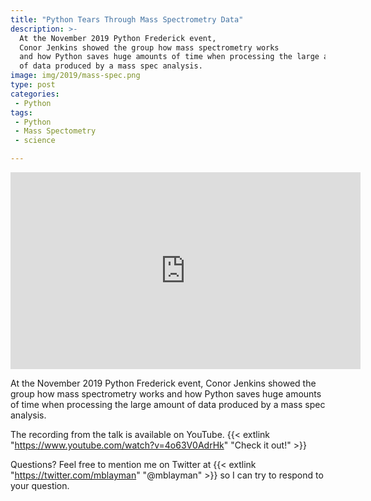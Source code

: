 ```yaml
---
title: "Python Tears Through Mass Spectrometry Data"
description: >-
  At the November 2019 Python Frederick event,
  Conor Jenkins showed the group how mass spectrometry works
  and how Python saves huge amounts of time when processing the large amount
  of data produced by a mass spec analysis.
image: img/2019/mass-spec.png
type: post
categories:
 - Python
tags:
 - Python
 - Mass Spectometry
 - science

---
```


<iframe width="560" height="315" src="https://www.youtube.com/embed/D5YQ3ZLESZM" frameborder="0" allow="accelerometer; autoplay; encrypted-media; gyroscope; picture-in-picture" allowfullscreen></iframe>

At the November 2019 Python Frederick event,
Conor Jenkins showed the group how mass spectrometry works
and how Python saves huge amounts of time when processing the large amount
of data produced by a mass spec analysis.

The recording from the talk is available
on YouTube.
{{< extlink "https://www.youtube.com/watch?v=4o63V0AdrHk" "Check it out!" >}}

Questions?
Feel free
to mention me
on Twitter
at {{< extlink "https://twitter.com/mblayman" "@mblayman" >}}
so I can try to respond
to your question.
